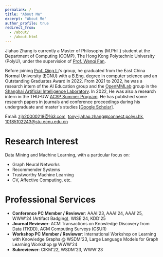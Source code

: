 ```yaml
---
permalink: /
title: "About Me"
excerpt: "About Me"
author_profile: true
redirect_from: 
  - /about/
  - /about.html
---
```


Jiahao Zhang is currently a Master of Philosophy (M.Phil.) student at the Department of Computing (COMP), The Hong Kong Polytechnic University (PolyU), under the supervision of [Prof. Wenqi Fan](https://wenqifan03.github.io/).

Before joining [Prof. Qing Li](https://www4.comp.polyu.edu.hk/~csqli/)'s group, he graduated from the East China Normal University (ECNU) with a B.Eng. degree in computer science and an Outstanding Graduates Award in 2022. From 2021 to 2022, he was a research intern of the AI Education group and the [OpenMMLab](https://openmmlab.com/) group in the [Shanghai Artificial Intelligence Laboratory](https://www.shlab.org.cn/). In 2022, He was also a research intern in the THU-UW [ACSP Summer Program](https://gixnetwork.org/community/outreach-programs/access-computing/). He has published some research papers in journals and conference proceedings during his undergraduate and master's studies [[Google Scholar](https://scholar.google.com.hk/citations?user=x-zjaj4AAAAJ)].

Email: zjh20000218@163.com, tony-jiahao.zhang@connect.polyu.hk, 10185102243@stu.ecnu.edu.cn


Research Interest
======
Data Mining and Machine Learning, with a particular focus on:
  - Graph Neural Networks
  - Recommender Systems
  - Trustworthy Machine Learning
  - CV, Affective Computing, etc.

Professional Services
======
- **Conference PC Member / Reviewer**: AAAI'23, AAAI'24, AAAI'25, WWW’24 (Artifact Badging), WISE'24, KDD'25
- **Journal Reviewer**: ACM Transactions on Knowledge Discovery from Data (TKDD), ACM Computing Surveys (CSUR)
- **Workshop PC Member / Reviewer**: International Workshop on Learning with Knowledge Graphs @ WSDM'23, Large Language Models for Graph Learning Workshop @ WWW’24
- **Subreviewer**: CIKM'22, WSDM'23, WWW'23
